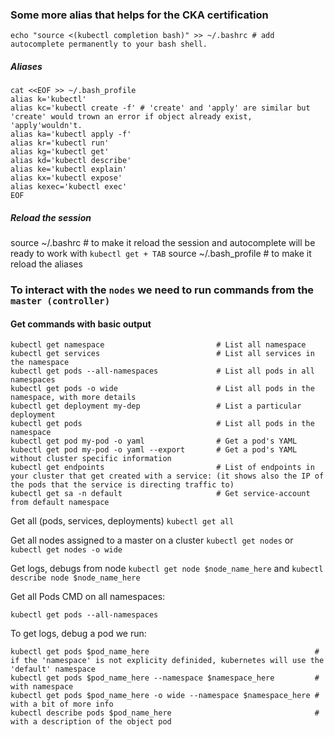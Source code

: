 ### Some more alias that helps for the CKA certification
```
echo "source <(kubectl completion bash)" >> ~/.bashrc # add autocomplete permanently to your bash shell.
```

##### Aliases
```
cat <<EOF >> ~/.bash_profile
alias k='kubectl'
alias kc='kubectl create -f' # 'create' and 'apply' are similar but 'create' would trown an error if object already exist, 'apply'wouldn't.
alias ka='kubectl apply -f'
alias kr='kubectl run'
alias kg='kubectl get'
alias kd='kubectl describe'
alias ke='kubectl explain'
alias kx='kubectl expose'
alias kexec='kubectl exec'
EOF
```

##### Reload the session
source ~/.bashrc # to make it reload the session and autocomplete will be ready to work with `kubectl get + TAB`
source ~/.bash_profile # to make it reload the aliases


### To interact with the `nodes` we need to run commands from the `master (controller)`
#### Get commands with basic output
```
kubectl get namespace                         # List all namespace 
kubectl get services                          # List all services in the namespace
kubectl get pods --all-namespaces             # List all pods in all namespaces
kubectl get pods -o wide                      # List all pods in the namespace, with more details
kubectl get deployment my-dep                 # List a particular deployment
kubectl get pods                              # List all pods in the namespace
kubectl get pod my-pod -o yaml                # Get a pod's YAML
kubectl get pod my-pod -o yaml --export       # Get a pod's YAML without cluster specific information
kubectl get endpoints                         # List of endpoints in your cluster that get created with a service: (it shows also the IP of the pods that the service is directing traffic to)
kubectl get sa -n default                     # Get service-account from default namespace

```

Get all (pods, services, deployments) `kubectl get all`

Get all nodes assigned to a master on a cluster `kubectl get nodes` or `kubectl get nodes -o wide`

Get logs, debugs from node `kubectl get node $node_name_here` and  `kubectl describe node $node_name_here`

Get all Pods CMD on all namespaces:
```
kubectl get pods --all-namespaces
```

To get logs, debug a pod we run:
```
kubectl get pods $pod_name_here                                     # if the 'namespace' is not explicity definided, kubernetes will use the 'default' namespace
kubectl get pods $pod_name_here --namespace $namespace_here         # with namespace 
kubectl get pods $pod_name_here -o wide --namespace $namespace_here # with a bit of more info
kubectl describe pods $pod_name_here                                # with a description of the object pod
```


